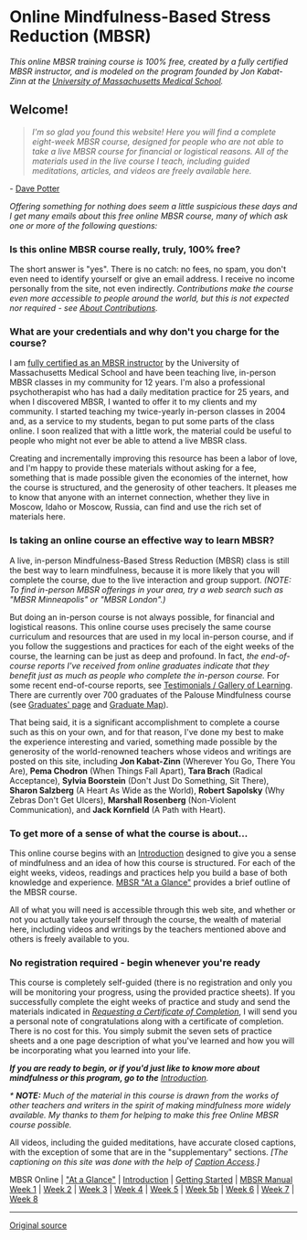 Online Mindfulness-Based Stress Reduction (MBSR)
================================================

_This online MBSR training course is 100% free, created by a fully certified
MBSR instructor, and is modeled on the program founded by Jon Kabat-Zinn at the
[University of Massachusetts Medical School][1]._

Welcome!  
--------
> _I'm so glad you found this website! Here you will find a complete eight-week
 MBSR course, designed for people who are not able to take a live MBSR course
 for financial or logistical reasons. All of the materials used in the live
 course I teach, including guided meditations, articles, and videos are
 freely available here._

\- [Dave Potter][3]


_Offering something for nothing does seem a little suspicious these days and I
get many emails about this free online MBSR course, many of which ask one or
more of the following questions:_

### Is this online MBSR course really, truly, 100% free?
The short answer is "yes". There is no catch: no fees, no spam, you don't even
need to identify yourself or give an email address. I receive no income
personally from the site, not even indirectly. _Contributions make the course
even more accessible to people around the world, but this is not expected nor
required - see [About Contributions][4]._

### What are your credentials and why don't you charge for the course?
I am [fully certified as an MBSR instructor][5] by the University of
Massachusetts Medical School and have been teaching live, in-person MBSR
classes in my community for 12 years. I'm also a professional psychotherapist
who has had a daily meditation practice for 25 years, and when I discovered
MBSR, I wanted to offer it to my clients and my community. I started teaching
my twice-yearly in-person classes in 2004 and, as a service to my students,
began to put some parts of the class online. I soon realized that with a little
work, the material could be useful to people who might not ever be able to
attend a live MBSR class.

Creating and incrementally improving this resource has been a labor of love,
and I'm happy to provide these materials without asking for a fee, something
that is made possible given the economies of the internet, how the course is
structured, and the generosity of other teachers. It pleases me to know that
anyone with an internet connection, whether they live in Moscow, Idaho or
Moscow, Russia, can find and use the rich set of materials here.

### Is taking an online course an effective way to learn MBSR?
A live, in-person Mindfulness-Based Stress Reduction (MBSR) class is still the
best way to learn mindfulness, because it is more likely that you will complete
the course, due to the live interaction and group support. _(NOTE: To find
in-person MBSR offerings in your area, try a web search such as "MBSR
Minneapolis" or "MBSR London".)_

But doing an in-person course is not always possible, for financial and
logistical reasons. This online course uses precisely the same course
curriculum and resources that are used in my local in-person course, and if you
follow the suggestions and practices for each of the eight weeks of the course,
the learning can be just as deep and profound. In fact, _*the end-of-course
reports I've received from online graduates indicate that they benefit just as
much as people who complete the in-person course.*_ For some recent
end-of-course reports, see [Testimonials / Gallery of Learning][6]. There are
currently over 700 graduates of the Palouse Mindfulness course (see [Graduates'
page][7] and [Graduate Map][8]).

That being said, it is a significant accomplishment to complete a course such
as this on your own, and for that reason, I've done my best to make the
experience interesting and varied, something made possible by the generosity of
the world-renowned teachers whose videos and writings are posted on this site,
including **Jon Kabat-Zinn** (Wherever You Go, There You Are), **Pema Chodron**
(When Things Fall Apart), **Tara Brach** (Radical Acceptance), **Sylvia
Boorstein** (Don't Just Do Something, Sit There), **Sharon Salzberg** (A Heart
As Wide as the World), **Robert Sapolsky** (Why Zebras Don't Get Ulcers),
**Marshall Rosenberg** (Non-Violent Communication), and **Jack Kornfield** (A
Path with Heart).

### To get more of a sense of what the course is about...
This online course begins with an [Introduction][9] designed to give you a
sense of mindfulness and an idea of how this course is structured. For each of
the eight weeks, videos, readings and practices help you build a base of both
knowledge and experience. [MBSR "At a Glance"][10] provides a brief outline of
the MBSR course.

All of what you will need is accessible through this web site, and whether or
not you actually take yourself through the course, the wealth of material here,
including videos and writings by the teachers mentioned above and others is
freely available to you.

### No registration required - begin whenever you're ready
This course is completely self-guided (there is no registration and only you
will be monitoring your progress, using the provided practice sheets). If you
successfully complete the eight weeks of practice and study and send the
materials indicated in _[Requesting a Certificate of Completion][11]_, I will
send you a personal note of congratulations along with a certificate of
completion. There is no cost for this. You simply submit the seven sets of
practice sheets and a one page description of what you've learned and how you
will be incorporating what you learned into your life.

_**If you are ready to begin, or if you'd just like to know more about
mindfulness or this program, go to the** [Introduction][9]._

_* **NOTE:** Much of the material in this course is drawn from the works of
other teachers and writers in the spirit of making mindfulness more widely
available. My thanks to them for helping to make this free Online MBSR course
possible._  

All videos, including the guided meditations, have accurate closed captions,
with the exception of some that are in the "supplementary" sections. _[The
captioning on this site was done with the help of [Caption Access][13].]_

[1]: http://www.umassmed.edu/cfm/Stress-Reduction/History-of-MBSR/
[3]: http://palousemindfulness.com/contact.html
[4]: http://palousemindfulness.com/contributions.html
[5]: http://www.umassmed.edu/cfm/training/training-pathways/
[6]: http://palousemindfulness.com/testimonials/index.html
[7]: http://palousemindfulness.com/graduates.html
[8]: http://palousemindfulness.com/maps/graduate-map.html
[9]: selfguidedMBSR_week0.md
[10]: selfguidedMBSR_ataglance.md
[11]: http://palousemindfulness.com/selfguidedMBSR_certificate.html
[13]: http://www.captionaccess.com/

MBSR Online | ["At a Glance"][index] | [Introduction][intro] | [Getting Started][started] | [MBSR Manual][manual]  
[Week 1][w1] | [Week 2](selfguidedMBSR_week2.md) | [Week 3](selfguidedMBSR_week3.md) | [Week 4](selfguidedMBSR_week4.md) | [Week 5](selfguidedMBSR_week5.md) | [Week 5b](selfguidedMBSR_week5b.md) | [Week 6](selfguidedMBSR_week6.md) | [Week 7](selfguidedMBSR_week7.md) | [Week 8](selfguidedMBSR_week8.md)

[index]: selfguidedMBSR_ataglance.md
[intro]: selfguidedMBSR_week0.md
[started]: selfguidedMBSR_gettingstarted.md
[manual]: selfguidedMBSR_manual.md
[w1]: selfguidedMBSR_week1.md
[w2]: selfguidedMBSR_week2.md
[w3]: selfguidedMBSR_week3.md
[w4]: selfguidedMBSR_week4.md
[w5]: selfguidedMBSR_week5.md
[w5b]: selfguidedMBSR_week5b.md
[w6]: selfguidedMBSR_week6.md
[w7]: selfguidedMBSR_week7.md
[w8]: selfguidedMBSR_week8.md
-----

[Original source](http://palousemindfulness.com/index.html "Permalink to MBSR ")
